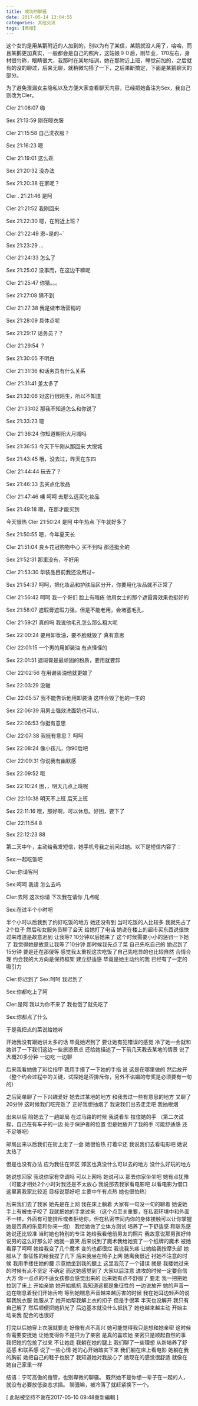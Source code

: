 ```yaml
---
title: 成功的聊骚
date: 2017-05-14 13:04:55
categories: 其他交流
tags: [草榴]
---
```

这个女的是用某鹅附近的人加到的，别以为有了某信，某鹅就没人用了，哈哈，而且某鹅更加真实，一般都会是自己的照片，这姑娘９０后，刚毕业，170左右，身材很匀称，眼睛很大，我那时在某地培训，她在那附近上班，睡觉前加的，之后就有的没的聊过，后来无聊，就稍微勾搭了一下，之后果断搞定，下面是某鹅聊天的部分。

为了避免泄漏女主隐私以及方便大家查看聊天内容，已经把她备注为Sex，我自己则改为Cler。

Cler      21:08:07
嗨

Sex          21:13:59
刚在晾衣服

Cler      21:15:58
自己洗衣服？

Sex            21:16:23
嗯

Cler      21:19:01
这么乖

Sex          21:20:32
没办法

Sex            21:20:38
在家呢？

Cler      . 21:21:46
是阿

Cler      21:21:52
我刚回来

Sex          21:22:30
嗯，在附近上班？

Cler      21:22:49
恩~是的~`

Sex            21:23:29
...

Cler      21:24:33
怎么了

Sex            21:25:02
没事而，在这边干嘛呢

Cler      21:25:47
你猜。。。 

Sex          21:27:08
猜不到

Cler      21:27:38
我是做市场营销的

Sex          21:28:09
具体点呢

Sex          21:29:17 
话务员？？

Cler      21:29:54
？

Sex            21:30:05
不明白

Cler      21:31:36
和话务员有什么关系 

Cler      21:31:41
差太多了

Sex          21:32:06
对这行很陌生，所以不知道

Cler      21:33:02
那我不知道怎么和你说了

Sex            21:33:23
嗯

Cler      21:36:24
你知道朝阳大月城吗

Sex            21:36:53
今天下午刚从那回来
大悦城


Sex            21:43:45
哦，没去过，昨天在东四

Cler      21:44:44
玩去了？ 

Sex          21:46:33
去买点化妆品

Cler      21:47:46
噢 呵呵 去那么远买化妆品

Sex          21:49:18
嗯，在那才能买到

今天很热
Cler      21:50:24
是阿 中午热点 下午就好多了

Sex          21:50:55
嗯，今年夏天长

Cler      21:51:04
良乡花冠购物中心  买不到吗 那还挺全的

Sex            21:52:31
那里没有，不好用

Cler      21:53:30
华装品目前我还没用过~

Sex          21:54:37
呵呵，把化妆品和护肤品区分开，你要用化妆品就不正常了

Cler      21:56:42
呵呵 我一个哥们 脸上有暗疮 他用女士的那个遮霞膏效果也挺好的

Sex          21:58:07
遮瑕膏遮瑕力强，但是不能老用，会堵塞毛孔，

Cler      21:59:21
真的吗 我说他毛孔怎么那么粗大呢

Sex          22:00:24
要用卸妆油，要不脸就毁了 真有意思

Cler      22:01:15
一个男的用卸装油 有点怪怪的

Sex          22:01:51
遮瑕膏是最顽固的粉质，要用就要卸

Cler      22:02:56
在用谢装油他就更娘了

Sex            22:03:29
没辙

Cler      22:05:57
我不能告诉他用卸装油  这样会毁了他的一生的

Sex          22:06:39
用男士强效洗面奶也可以，

Sex            22:06:53
你挺有意思

Cler      22:07:38
我挺有意思？ 呵呵

Sex          22:08:24 
像小孩儿，你90后吧 

Cler      22:09:31
你说我有幽默感


Sex            22:09:52
哦

Sex            22:10:24
困，，明天几点上班呢

Cler      22:10:38
明天不上班 后天上班

Sex            22:11:16
哦，那好啊，可以休息。好困，要下了

Cler      22:11:54
8

Sex          22:12:23 
88 




第二天中午，主动给我发短信，她手机号我之前问过她。以下是短信内容了：

Sex:一起吃饭吧

Cler:你请客阿

Sex:呵呵  我请 怎么去吗

Cler:去阿 这次你请 下次我在请你 几点呢

Sex:在过半个小时吧



半个小时以后我到了约好吃饭的地方 她还没有到 当时吃饭的人比较多 我就先占了2个位子 然后和女服务员聊了会天 给她打了电话 她说在楼上的超市买东西说很快过来难道是故意迟到 让我等?
10分钟以后她来了 这个时候需要小小的惩罚一下她了 我觉得她是故意让我等了10分钟 那时候我先点了菜 自己先吃自己的 她迟到了15分钟 要是还在那傻等 感觉我太重视这次吃饭了自己先吃显的也比较自然 合情合理 约会我的大方向是保持框架 建立舒适感 毕竟是她主动约的我 已经有了一定的吸引力

Cler:你迟到了
Sex:呵呵  我迟到了

Sex:你都吃上了阿

Cler:是阿 我以为你不来了 我也饿了就先吃了

Sex:你都点了什么

于是我把点的菜说给她听

开始我没有跟她讲太多的话 毕竟她迟到了 要让她有犯错误的感觉 冷了她一会就和她讲了一下我们这边一些旅游景点  还给她描述了一下前几天我去某地的情景 说了大概20多分钟
一边吃 一边聊

后来我看她做了彩绘指甲 我用手摸了一下她的手指 说 这是在哪里做的 然后放开 （整个约会过程中的关键，试探她是否排斥你，另外不谄媚的夸奖是必须要有一句的）

之后简单聊了一下兴趣爱好 她去过某地的地方 和我去过一些有意思的地方  又聊了20分钟 这时候我们吃完饭了 正好我想抽烟了 我说我们出去走走吧 我抽根烟


出来以后 陪她去了一趟邮局 在过马路的时候 我说看车 拉住她的手
（第二次试探，自己在有车子的一边 处于保护者的位置 但是她放开了我的手 可能舒适感 还不足够吧）


邮局出来以后我们在街上走了一会 她很怕热 打着伞还 我说我们去看电影吧  她说太热了

但是也没有办法 应为我住在郊区 郊区也真没什么可以去的地方 没什么好玩的地方

她说想回家 我说你家有空调吗 可以上网吗 她说可以 那去你家坐坐吧  她有点犹豫 （可能才相处2个小时对我还是不太放心 我说那去我家看电影吧 以看电影为借口 这里离我家比较近 目标说那好吧  主要中午有点热 她也很怕热）

后来我们去了我家 她先是在上网 我在床上躺着 大家有一句没一句的聊着 她说她手上有被虫子咬了 我就把她的手拿过来 （这个点至关重要，在私密环境中和外面不一样，外面有可能排斥或者拒绝你，但在私密空间内你的身体接触可以让你掌握她是否真的乐意和你来一炮）
我给她做了立体方测试 培养了一下舒适感 和联系感 她说还比较准 当时她也特别的专注 她给我看他前男友的照片 我故意说那男孩好帅 说男的这么好那么好 她就一直笑
后来说到了魔术我给她变了一个纸牌的魔术 被她看穿了呵呵 她给我变了几个魔术 变的也都很烂 我说我头疼 让她给我按摩头部 她服从了 象征性的给我捏了几下 后来我坐在椅子上网 她离我很近 衬她不注意的时候 我用手搂住她的腰 示意她坐到我的腿上 这里我范了一个错误 就是 我搂她过来的时候有点不坚定 不确定 而这她感觉到了 大家以后注意  进攻的时候一定要自信 大方 你一点点的不适女孩都会感觉出来的 后来她有点不舒服了 要走 我一把把她拉到了床上 开始亲她 她开始抵抗 我知道这都是象征性的 一边说放开 她的声音一边在喘息着我们开始舌吻 等到她喘息声音越来越厉害的时候 我在她耳边轻声的说 帮我脱衣服 她服从了 她开始帮我解上衣的扣子 但是手很苯  半天也没解开 我只有自己解了 然后顺便把她扒光了 后边基本就没什么抵抗了 她也越来越主动 开始主动亲我 配合的也很好


打完以后她穿上衣服就要走 好像有点不高兴 她可能觉得我只是想和她亲密 这时候你需要安抚她  让她觉得你不是只为了亲密  是真的喜欢她 亲密只是顺起自然的事 我把她的包抢了过来 不让她走 我躺在她的腿上 我们聊了一些理想  从新培养了舒适感 和联系感 说了一些心情 她的心开始踏实下来 我们躺在床上看电影  她躺在我的胸前 她把自己的鞋子也脱了 我知道她对我放心了 她现在的感觉很舒适 就像在她自己家里一样


结语：宁可高傲的撸管，也别卑微的聊骚。
既然她不是你想一辈子在一起的人，就没有必要放低姿态求插。
聊骚嘛，被冷落了就赶紧换下一个。





[ 此貼被坚持不谢在2017-05-10 09:48重新編輯 ]